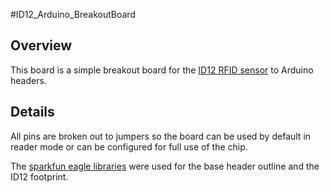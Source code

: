 #ID12_Arduino_BreakoutBoard

## Overview
This board is a simple breakout board for the [ID12 RFID sensor](https://www.sparkfun.com/products/11827) to Arduino headers. 

## Details
All pins are broken out to jumpers so the board can be used by default in reader mode or can be configured for full use of the chip. 

The [sparkfun eagle libraries](https://github.com/sparkfun/SparkFun-Eagle-Libraries) were used for the base header outline and the ID12 footprint. 